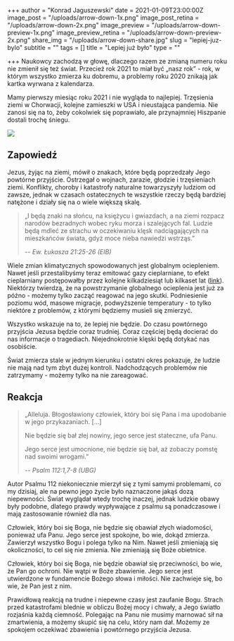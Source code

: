 +++
author = "Konrad Jaguszewski"
date = 2021-01-09T23:00:00Z
image_post = "/uploads/arrow-down-1x.png"
image_post_retina = "/uploads/arrow-down-2x.png"
image_preview = "/uploads/arrow-down-preview-1x.png"
image_preview_retina = "/uploads/arrow-down-preview-2x.png"
share_img = "/uploads/arrow-down-share.jpg"
slug = "lepiej-juz-bylo"
subtitle = ""
tags = []
title = "Lepiej już było"
type = ""

+++
Naukowcy zachodzą w głowę, dlaczego razem ze zmianą numeru roku nie zmienił się też świat. Przecież rok 2021 to miał być „nasz rok” - rok, w którym wszystko zmierza ku dobremu, a problemy roku 2020 znikają jak kartka wyrwana z kalendarza.

Mamy pierwszy miesiąc roku 2021 i nie wygląda to najlepiej. Trzęsienia ziemi w Chorwacji, kolejne zamieszki w USA i nieustająca pandemia. Nie zanosi się na to, żeby cokolwiek się poprawiało, ale przynajmniej Hiszpanie dostali trochę śniegu.

![](/uploads/2021-meme.jpg)

## Zapowiedź

Jezus, żyjąc na ziemi, mówił o znakach, które będą poprzedzały Jego powtórne przyjście. Ostrzegał o wojnach, zarazie, głodzie i trzęsieniach ziemi. Konflikty, choroby i katastrofy naturalne towarzyszyły ludziom od zawsze, jednak w czasach ostatecznych te wszystkie rzeczy będą bardziej natężone i działy się na o wiele większą skalę.

> „I będą znaki na słońcu, na księżycu i gwiazdach, a na ziemi rozpacz narodów bezradnych wobec ryku morza i szalejących fal. Ludzie będą mdleć ze strachu w oczekiwaniu klęsk nadciągających na mieszkańców świata, gdyż moce nieba nawiedzi wstrząs.”
>
> -- <cite>Ew. Łukasza 21:25-26 (EIB)</cite>

Wiele zmian klimatycznych spowodowanych jest globalnym ociepleniem. Nawet jeśli przestalibyśmy teraz emitować gazy cieplarniane, to efekt cieplarniany postępowałby przez kolejne kilkadziesiąt lub kilkaset lat ([link](https://climate.nasa.gov/faq/16/is-it-too-late-to-prevent-climate-change/ "Is it too late to prevent climate change?")). Niektórzy twierdzą, że na powstrzymanie globalnego ocieplenia jest już za późno - możemy tylko zacząć reagować na jego skutki. Podniesienie poziomu wód, masowe migracje, podwyższenie temperatury - to tylko niektóre z problemów, z którymi będziemy musieli się zmierzyć.

Wszystko wskazuje na to, że lepiej nie będzie. Do czasu powtórnego przyjścia Jezusa będzie coraz trudniej. Coraz częściej będą docierać do nas informacje o tragediach. Niejednokrotnie klęski będą dotykać nas osobiście.

Świat zmierza stale w jednym kierunku i ostatni okres pokazuje, że ludzie nie mają nad tym zbyt dużej kontroli. Nadchodzących problemów nie zatrzymamy - możemy tylko na nie zareagować.

## Reakcja

> „Alleluja. Błogosławiony człowiek, który boi się Pana i ma upodobanie w jego przykazaniach. \[...\]
>
> Nie będzie się bał złej nowiny, jego serce jest stateczne, ufa Panu. 
>
> Jego serce jest umocnione, nie będzie się bał, aż zobaczy pomstę nad swoimi wrogami.”
>
> -- <cite>Psalm 112:1,7-8 (UBG)</cite>

Autor Psalmu 112 niekoniecznie mierzył się z tymi samymi problemami, co my dzisiaj, ale na pewno jego życie było naznaczone jakąś dozą niepewności. Świat wyglądał wtedy trochę inaczej, jednak ludzkie obawy były podobne, dlatego prawdy wypływające z psalmu są ponadczasowe i mają zastosowanie również dla nas.

Człowiek, który boi się Boga, nie będzie się obawiał złych wiadomości, ponieważ ufa Panu. Jego serce jest spokojne, bo wie, dokąd zmierza. Zawierzył wszystko Bogu i polega tylko na Nim. Nawet jeśli zmieniają się okoliczności, to cel się nie zmienia. Nie zmieniają się Boże obietnice.

Człowiek, który boi się Boga, nie będzie obawiał się przeciwności, bo wie, że Pan go ochroni. Nie wątpi w Boże zbawienie. Jego serce jest utwierdzone w fundamencie Bożego słowa i miłości. Nie zachwieje się, bo wie, że Pan jest z nim.

Prawidłową reakcją na trudne i niepewne czasy jest zaufanie Bogu. Strach przed katastrofami blednie w obliczu Bożej mocy i chwały, a Jego światło rozjaśnia każdą ciemność. Polegając na Panu nie musimy marnować sił na zmartwienia, a możemy skupić się na celu, który nam dał. Możemy ze spokojem oczekiwać zbawienia i powtórnego przyjścia Jezusa.